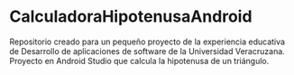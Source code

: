 # CalculadoraHipotenusaAndroid
Repositorio creado para un pequeño proyecto de la experiencia educativa de Desarrollo de aplicaciones de software de la Universidad Veracruzana. Proyecto en Android Studio que calcula la hipotenusa de un triángulo.
